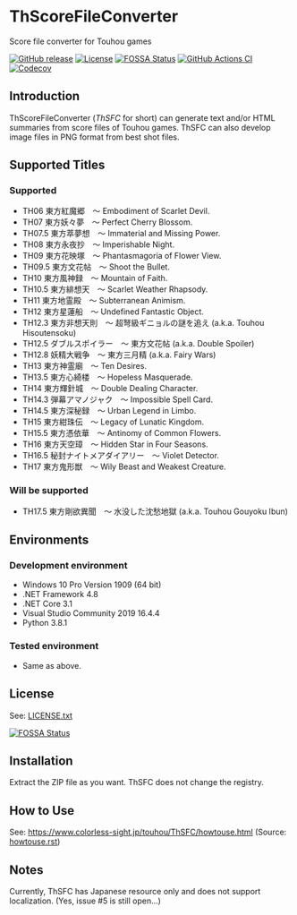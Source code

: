 # ThScoreFileConverter

Score file converter for Touhou games

[![GitHub release](https://img.shields.io/github/release/y-iihoshi/ThScoreFileConverter.svg)](https://github.com/y-iihoshi/ThScoreFileConverter/releases)
[![License](https://img.shields.io/github/license/y-iihoshi/ThScoreFileConverter.svg)](/LICENSE.txt)
[![FOSSA Status](https://app.fossa.io/api/projects/git%2Bgithub.com%2Fy-iihoshi%2FThScoreFileConverter.svg?type=shield)](https://app.fossa.io/projects/git%2Bgithub.com%2Fy-iihoshi%2FThScoreFileConverter?ref=badge_shield)
[![GitHub Actions CI](https://github.com/y-iihoshi/ThScoreFileConverter/workflows/CI/badge.svg)](https://github.com/y-iihoshi/ThScoreFileConverter/actions?query=workflow%3ACI)
[![Codecov](https://codecov.io/gh/y-iihoshi/ThScoreFileConverter/branch/master/graph/badge.svg)](https://codecov.io/gh/y-iihoshi/ThScoreFileConverter/branch/master)

## Introduction

ThScoreFileConverter (*ThSFC* for short) can generate text and/or HTML summaries
from score files of Touhou games. ThSFC can also develop image files in PNG
format from best shot files.

## Supported Titles

### Supported
* TH06 東方紅魔郷　～ Embodiment of Scarlet Devil.
* TH07 東方妖々夢　～ Perfect Cherry Blossom.
* TH07.5 東方萃夢想　～ Immaterial and Missing Power.
* TH08 東方永夜抄　～ Imperishable Night.
* TH09 東方花映塚　～ Phantasmagoria of Flower View.
* TH09.5 東方文花帖　～ Shoot the Bullet.
* TH10 東方風神録　～ Mountain of Faith.
* TH10.5 東方緋想天　～ Scarlet Weather Rhapsody.
* TH11 東方地霊殿　～ Subterranean Animism.
* TH12 東方星蓮船　～ Undefined Fantastic Object.
* TH12.3 東方非想天則　～ 超弩級ギニョルの謎を追え (a.k.a. Touhou Hisoutensoku)
* TH12.5 ダブルスポイラー　～ 東方文花帖 (a.k.a. Double Spoiler)
* TH12.8 妖精大戦争　～ 東方三月精 (a.k.a. Fairy Wars)
* TH13 東方神霊廟　～ Ten Desires.
* TH13.5 東方心綺楼　～ Hopeless Masquerade.
* TH14 東方輝針城　～ Double Dealing Character.
* TH14.3 弾幕アマノジャク　～ Impossible Spell Card.
* TH14.5 東方深秘録　～ Urban Legend in Limbo.
* TH15 東方紺珠伝　～ Legacy of Lunatic Kingdom.
* TH15.5 東方憑依華　～ Antinomy of Common Flowers.
* TH16 東方天空璋　～ Hidden Star in Four Seasons.
* TH16.5 秘封ナイトメアダイアリー　～ Violet Detector.
* TH17 東方鬼形獣　～ Wily Beast and Weakest Creature.

### Will be supported
* TH17.5 東方剛欲異聞　～ 水没した沈愁地獄 (a.k.a. Touhou Gouyoku Ibun)

## Environments

### Development environment
* Windows 10 Pro Version 1909 (64 bit)
* .NET Framework 4.8
* .NET Core 3.1
* Visual Studio Community 2019 16.4.4
* Python 3.8.1

### Tested environment
* Same as above.

## License

See: [LICENSE.txt](/LICENSE.txt)

[![FOSSA Status](https://app.fossa.io/api/projects/git%2Bgithub.com%2Fy-iihoshi%2FThScoreFileConverter.svg?type=large)](https://app.fossa.io/projects/git%2Bgithub.com%2Fy-iihoshi%2FThScoreFileConverter?ref=badge_large)

## Installation

Extract the ZIP file as you want. ThSFC does not change the registry.

## How to Use

See: https://www.colorless-sight.jp/touhou/ThSFC/howtouse.html
(Source: [howtouse.rst](/ManualGenerator/howtouse.rst))

## Notes

Currently, ThSFC has Japanese resource only and does not support localization.
(Yes, issue #5 is still open...)
